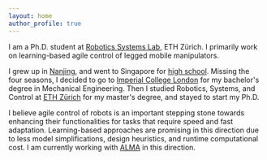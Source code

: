 ```yaml
---
layout: home
author_profile: true
---
```


I am a Ph.D. student at [Robotics Systems Lab](https://rsl.ethz.ch/), ETH Zürich. I primarily work on learning-based agile control of legged mobile manipulators.

I grew up in [Nanjing](https://www.lonelyplanet.com/china/jiangsu/nanjing), and went to Singapore for [high school](https://www.victoriajc.moe.edu.sg/). Missing the four seasons, I decided to go to [Imperial College London](https://www.imperial.ac.uk/) for my bachelor's degree in Mechanical Engineering. Then I studied Robotics, Systems, and Control at [ETH Zürich](https://ethz.ch/en.html) for my master's degree, and stayed to start my Ph.D.

I believe agile control of robots is an important stepping stone towards enhancing their functionalities for tasks that require speed and fast adaptation. Learning-based approaches are promising in this direction due to less model simplifications, design heuristics, and runtime computational cost. I am currently working with [ALMA](https://rsl.ethz.ch/robots-media/alma.html) in this direction.